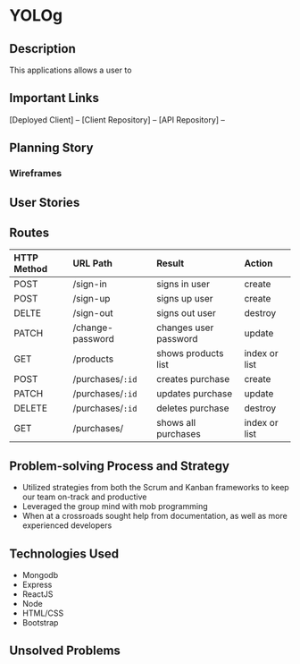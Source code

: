 
# YOLOg

## Description

  This applications allows a user to

## Important Links
  [Deployed Client] –
  [Client Repository] –
  [API Repository] –

## Planning Story




### Wireframes



## User Stories


## Routes

| HTTP Method   | URL Path         | Result                | Action           |
|:--------------|:-----------------|:----------------------|:-----------------|
| POST          | /sign-in         | signs in user         | create           |
| POST          | /sign-up         | signs up user         | create           |
| DELTE         | /sign-out        | signs out user        | destroy          |
| PATCH         | /change-password | changes user password | update           |
| GET           | /products        | shows products list   | index or list    |
| POST          | /purchases/`:id` | creates purchase      | create           |
| PATCH         | /purchases/`:id` | updates purchase      | update           |
| DELETE        | /purchases/`:id` | deletes purchase      | destroy          |
| GET           | /purchases/      | shows all purchases   | index or list    |



## Problem-solving Process and Strategy
  * Utilized strategies from both the Scrum and Kanban frameworks to keep our team on-track and productive
  * Leveraged the group mind with mob programming
  * When at a crossroads sought help from documentation, as well as more experienced developers

## Technologies Used
  * Mongodb
  * Express
  * ReactJS
  * Node
  * HTML/CSS
  * Bootstrap

## Unsolved Problems
